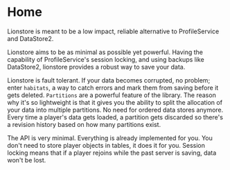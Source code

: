 # Home

Lionstore is meant to be a low impact, reliable alternative to ProfileService and DataStore2.

Lionstore aims to be as minimal as possible yet powerful. Having the capability of ProfileService's session locking, and using backups like DataStore2, lionstore provides a robust way to save your data.

Lionstore is fault tolerant. If your data becomes corrupted, no problem; enter `habitats`, a way to catch errors and mark them from saving before it gets deleted.
`Partitions` are a powerful feature of the library. The reason why it's so lightweight is that it gives you the ability to split the allocation of your data into multiple partitions. No need for ordered data stores anymore. Every time a player's data gets loaded, a partition gets discarded so there's a revision history based on how many partitions exist.

The API is very minimal. Everything is already implemented for you. You don't need to store player objects in tables, it does it for you. Session locking means that if a player rejoins while the past server is saving, data won't be lost.